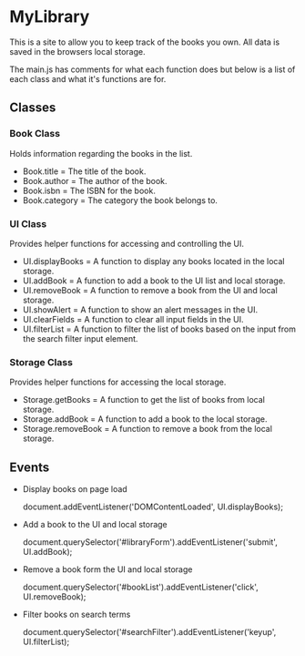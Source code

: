 # MyLibrary

This is a site to allow you to keep track of the books you own.  All data is saved in the browsers local storage.

The main.js has comments for what each function does but below is a list of each class and what it's functions are for.

## Classes

### Book Class

Holds information regarding the books in the list.

* Book.title = The title of the book.
* Book.author = The author of the book.
* Book.isbn = The ISBN for the book.
* Book.category = The category the book belongs to.

### UI Class

Provides helper functions for accessing and controlling the UI.

* UI.displayBooks = A function to display any books located in the local storage.
* UI.addBook = A function to add a book to the UI list and local storage.
* UI.removeBook = A function to remove a book from the UI and local storage.
* UI.showAlert = A function to show an alert messages in the UI.
* UI.clearFields = A function to clear all input fields in the UI.
* UI.filterList = A function to filter the list of books based on the input from the search filter input element.

### Storage Class

Provides helper functions for accessing the local storage.

* Storage.getBooks = A function to get the list of books from local storage.
* Storage.addBook = A function to add a book to the local storage.
* Storage.removeBook = A function to remove a book from the local storage.

## Events

* Display books on page load

    document.addEventListener('DOMContentLoaded', UI.displayBooks);

* Add a book to the UI and local storage

    document.querySelector('#libraryForm').addEventListener('submit', UI.addBook);

* Remove a book form the UI and local storage

    document.querySelector('#bookList').addEventListener('click', UI.removeBook);

* Filter books on search terms

    document.querySelector('#searchFilter').addEventListener('keyup', UI.filterList);